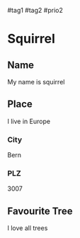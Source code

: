 #tag1 #tag2
#prio2

# Squirrel

## Name

My name is squirrel

## Place

I live in Europe

### City

Bern

### PLZ

3007

## Favourite Tree

I love all trees
